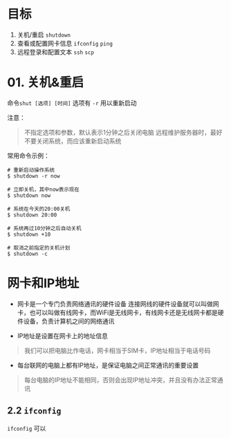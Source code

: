 # 目标
 1. 关机/重启
 `shutdown`
 2. 查看或配置网卡信息
 `ifconfig`
 `ping`
 3. 远程登录和配置文本
 `ssh`
 `scp`

 # 01. 关机&重启
 命令`shut [选项] [时间]` 
 选项有 `-r` 用以重新启动
 
 注意：
 > 不指定选项和参数，默认表示1分钟之后关闭电脑
 > 远程维护服务器时，最好不要关闭系统，而应该重新启动系统

 常用命令示例：

 ```
# 重新启动操作系统
$ shutdown -r now 

# 立即关机，其中now表示现在
$ shutdown now

# 系统在今天的20:00关机
$ shutdown 20:00 

# 系统再过10分钟之后自动关机
$ shutdown +10

# 取消之前指定的关机计划
$ shutdown -c
 ```

 # 网卡和IP地址

 + 网卡是一个专门负责网络通讯的硬件设备
   连接网线的硬件设备就可以叫做网卡，也可以叫做有线网卡，而WiFi是无线网卡，有线网卡还是无线网卡都是硬件设备，负责计算机之间的网络通讯

 + IP地址是设置在网卡上的地址信息

 > 我们可以把电脑比作电话，网卡相当于SIM卡，IP地址相当于电话号码

 + 每台联网的电脑上都有IP地址，是保证电脑之间正常通讯的重要设置

 > 每台电脑的IP地址不能相同，否则会出现IP地址冲突，并且没有办法正常通讯

## 2.2 `ifconfig`
`ifconfig` 可以